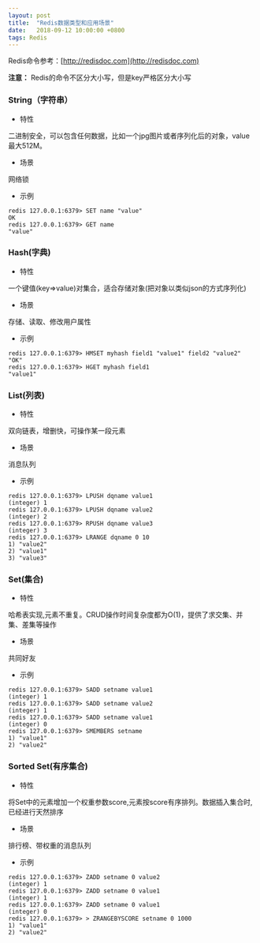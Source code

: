 ```yaml
---
layout: post
title:  "Redis数据类型和应用场景"
date:   2018-09-12 10:00:00 +0800
tags: Redis
---
```


Redis命令参考：[http://redisdoc.com](http://redisdoc.com)

__注意：__ Redis的命令不区分大小写，但是key严格区分大小写

### String（字符串）
* 特性

二进制安全，可以包含任何数据，比如一个jpg图片或者序列化后的对象，value最大512M。

* 场景

网络锁

* 示例

```
redis 127.0.0.1:6379> SET name "value"
OK
redis 127.0.0.1:6379> GET name
"value"
```

### Hash(字典)
* 特性

一个键值(key=>value)对集合，适合存储对象(把对象以类似json的方式序列化)

* 场景

存储、读取、修改用户属性

* 示例

```
redis 127.0.0.1:6379> HMSET myhash field1 "value1" field2 "value2"
"OK"
redis 127.0.0.1:6379> HGET myhash field1
"value1"
```

### List(列表)
* 特性

双向链表，增删快，可操作某一段元素

* 场景

消息队列

* 示例

```
redis 127.0.0.1:6379> LPUSH dqname value1
(integer) 1
redis 127.0.0.1:6379> LPUSH dqname value2
(integer) 2
redis 127.0.0.1:6379> RPUSH dqname value3
(integer) 3
redis 127.0.0.1:6379> LRANGE dqname 0 10
1) "value2"
2) "value1"
3) "value3"
```

### Set(集合)
* 特性

哈希表实现,元素不重复。CRUD操作时间复杂度都为O(1)，提供了求交集、并集、差集等操作

* 场景

共同好友

* 示例

```
redis 127.0.0.1:6379> SADD setname value1
(integer) 1
redis 127.0.0.1:6379> SADD setname value2
(integer) 1
redis 127.0.0.1:6379> SADD setname value1
(integer) 0
redis 127.0.0.1:6379> SMEMBERS setname
1) "value1"
2) "value2"
```

### Sorted Set(有序集合)
* 特性

将Set中的元素增加一个权重参数score,元素按score有序排列。数据插入集合时,已经进行天然排序

* 场景

排行榜、带权重的消息队列

* 示例

```
redis 127.0.0.1:6379> ZADD setname 0 value2
(integer) 1
redis 127.0.0.1:6379> ZADD setname 0 value1
(integer) 1
redis 127.0.0.1:6379> ZADD setname 0 value1
(integer) 0
redis 127.0.0.1:6379> > ZRANGEBYSCORE setname 0 1000
1) "value1"
2) "value2"
```